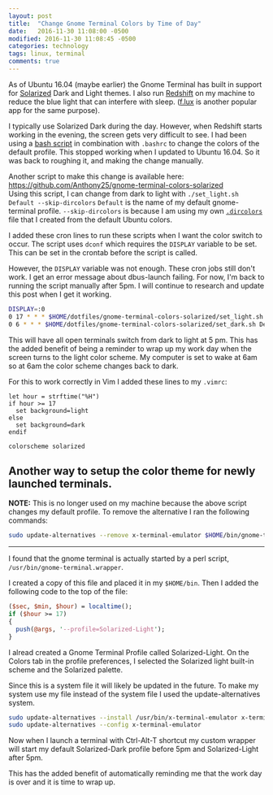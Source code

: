 ```yaml
---
layout: post
title:  "Change Gnome Terminal Colors by Time of Day"
date:   2016-11-30 11:08:00 -0500
modified: 2016-11-30 11:08:45 -0500
categories: technology
tags: linux, terminal
comments: true
---
```


As of Ubuntu 16.04 (maybe earlier) the Gnome Terminal has built in support for [Solarized][1] Dark and Light themes.  I also run [Redshift][2] on my machine to reduce the blue light that can interfere with sleep. ([f.lux][3] is another popular app for the same purpose).

I typically use Solarized Dark during the day.  However, when Redshift starts working in the evening, the screen gets very difficult to see.  I had been using a [bash script][4] in combination with ``.bashrc`` to change the colors of the default profile.  This stopped working when I updated to Ubuntu 16.04.  So it was back to roughing it, and making the change manually.

Another script to make this change is available here: https://github.com/Anthony25/gnome-terminal-colors-solarized  
Using this script, I can change from dark to light with `./set_light.sh Default --skip-dircolors`  `Default` is the name of my default gnome-terminal profile. `--skip-dircolors` is because I am using my own [`.dircolors`][6] file that I created from the default Ubuntu colors.

I added these cron lines to run these scripts when I want the color switch to occur.  The script uses `dconf` which requires the `DISPLAY` variable to be set.  This can be set in the crontab before the script is called.

However, the `DISPLAY` variable was not enough. These cron jobs still don't work.  I get an error message about dbus-launch failing.  For now, I'm back to running the script manually after 5pm.  I will continue to research and update this post when I get it working.

```bash
DISPLAY=:0
0 17 * * * $HOME/dotfiles/gnome-terminal-colors-solarized/set_light.sh Default --skip-dircolors
0 6 * * * $HOME/dotfiles/gnome-terminal-colors-solarized/set_dark.sh Default --skip-dircolors
```

This will have all open terminals switch from dark to light at 5 pm.  This has the added benefit of being a reminder to wrap up my work day when the screen turns to the light color scheme.   My computer is set to wake at 6am so at 6am the color scheme changes back to dark.

For this to work correctly in Vim I added these lines to my `.vimrc`:

```vim
let hour = strftime("%H")
if hour >= 17
  set background=light
else
  set background=dark
endif

colorscheme solarized
```


## Another way to setup the color theme for newly launched terminals.

**NOTE:** This is no longer used on my machine because the above script changes my default profile.  To remove the alternative I ran the following commands:

```bash
sudo update-alternatives --remove x-terminal-emulator $HOME/bin/gnome-terminal-wrapper
```

___


I found that the gnome terminal is actually started by a perl script, ``/usr/bin/gnome-terminal.wrapper``.

I created a copy of this file and placed it in my ``$HOME/bin``.  Then I added the following code to the top of the file:

~~~perl
($sec, $min, $hour) = localtime();
if ($hour >= 17)
{
  push(@args, '--profile=Solarized-Light');
}
~~~

I alread created a Gnome Terminal Profile called Solarized-Light. On the Colors tab in the profile preferences, I selected the Solarized light built-in scheme and the Solarized palette.

Since this is a system file it will likely be updated in the future.  To make my system use my file instead of the system file I used the update-alternatives system.

~~~bash
sudo update-alternatives --install /usr/bin/x-terminal-emulator x-terminal-emulator $HOME/bin/gnome-terminal.wrapper 10
sudo update-alternatives --config x-terminal-emulator
~~~


Now when I launch a terminal with Ctrl-Alt-T shortcut my custom wrapper will start my default Solarized-Dark profile before 5pm and Solarized-Light after 5pm.

This has the added benefit of automatically reminding me that the work day is over and it is time to wrap up.  

[1]: http://ethanschoonover.com/solarized
[2]: http://jonls.dk/redshift/
[3]: https://justgetflux.com/
[4]: https://gist.github.com/codeforkjeff/1397104#file-solarize-sh
[5]: https://github.com/seebi/dircolors-solarized
[6]: https://github.com/AntoniosHadji/dotfiles/blob/master/dircolors
